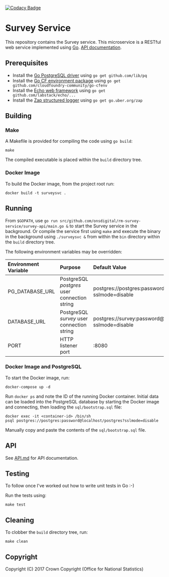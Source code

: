 [![Codacy Badge](https://api.codacy.com/project/badge/Grade/c5adaae19b8f4b899ce935fe856a85d9)](https://www.codacy.com/app/sdcplatform/rm-survey-service?utm_source=github.com&amp;utm_medium=referral&amp;utm_content=ONSdigital/rm-survey-service&amp;utm_campaign=Badge_Grade)

# Survey Service
This repository contains the Survey service. This microservice is a RESTful web service implemented using [Go](https://golang.org/). [API documentation](https://github.com/ONSdigital/rm-survey-service/blob/master/API.md).

## Prerequisites
* Install the [Go PostgreSQL driver](https://github.com/lib/pq) using `go get github.com/lib/pq`
* Install the [Go CF environment package](https://github.com/cloudfoundry-community/go-cfenv) using `go get github.com/cloudfoundry-community/go-cfenv`
* Install the [Echo web framework](https://github.com/labstack/echo) using `go get github.com/labstack/echo/...`
* Install the [Zap structured logger](https://github.com/uber-go/zap) using `go get go.uber.org/zap`

## Building
### Make
A Makefile is provided for compiling the code using `go build`:

```
make
```

The compiled executable is placed within the `build` directory tree.

### Docker Image
To build the Docker image, from the project root run:

```
docker build -t surveysvc .
```

## Running
From `$GOPATH`, use `go run src/github.com/onsdigital/rm-survey-service/survey-api/main.go &` to start the Survey service in the background. Or compile the service first using `make` and execute the binary in the background using `./surveysvc &` from within the `bin` directory within the `build` directory tree.

The following environment variables may be overridden:

| Environment Variable | Purpose                                      | Default Value                                                   |
| :------------------- | :------------------------------------------- | :-------------------------------------------------------------- |
| PG_DATABASE_URL      | PostgreSQL *postgres* user connection string | postgres://postgres:password@localhost/postgres?sslmode=disable |
| DATABASE_URL         | PostgreSQL *survey* user connection string   | postgres://survey:password@localhost/postgres?sslmode=disable   |
| PORT                 | HTTP listener port                           | :8080                                                           |

### Docker Image and PostgreSQL
To start the Docker image, run:

```
docker-compose up -d
```

Run `docker ps` and note the ID of the running Docker container. Initial data can be loaded into the PostgreSQL database by starting the Docker image and connecting, then loading the `sql/bootstrap.sql` file:

```
docker exec -it <container-id> /bin/sh
psql postgres://postgres:password@localhost/postgres?sslmode=disable
```

Manually copy and paste the contents of the `sql/bootstrap.sql` file.

## API
See [API.md](https://github.com/ONSdigital/rm-survey-service/blob/master/API.md) for API documentation.

## Testing
To follow once I've worked out how to write unit tests in Go :-)

Run the tests using:

```
make test
```

## Cleaning
To clobber the `build` directory tree, run:

```
make clean
```

## Copyright
Copyright (C) 2017 Crown Copyright (Office for National Statistics)
